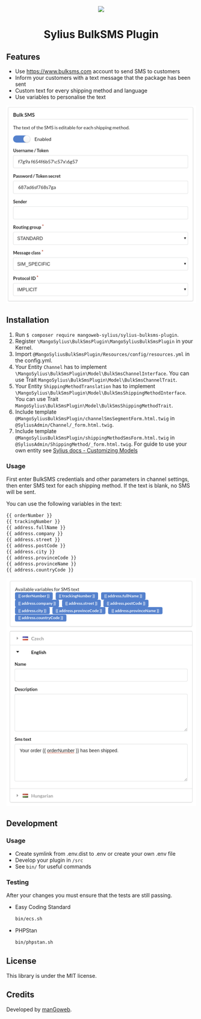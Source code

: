 <p align="center">
    <a href="https://www.mangoweb.cz/en/" target="_blank">
        <img src="https://avatars0.githubusercontent.com/u/38423357?s=200&v=4"/>
    </a>
</p>
<h1 align="center">Sylius BulkSMS Plugin</h1>

## Features

* Use https://www.bulksms.com account to send SMS to customers
* Inform your customers with a text message that the package has been sent
* Custom text for every shipping method and language
* Use variables to personalise the text

<p align="center">
	<img src="https://raw.githubusercontent.com/mangoweb-sylius/SyliusBulkSMSPlugin/master/doc/admin.png"/>
</p>

## Installation

1. Run `$ composer require mangoweb-sylius/sylius-bulksms-plugin`.
2. Register `\MangoSylius\BulkSmsPlugin\MangoSyliusBulkSmsPlugin` in your Kernel.
3. Import `@MangoSyliusBulkSmsPlugin/Resources/config/resources.yml` in the config.yml.
4. Your Entity `Channel` has to implement `\MangoSylius\BulkSmsPlugin\Model\BulkSmsChannelInterface`. You can use Trait `MangoSylius\BulkSmsPlugin\Model\BulkSmsChannelTrait`.
5. Your Entity `ShippingMethodTranslation` has to implement `\MangoSylius\BulkSmsPlugin\Model\BulkSmsShippingMethodInterface`. You can use Trait `MangoSylius\BulkSmsPlugin\Model\BulkSmsShippingMethodTrait`.
6. Include template `@MangoSyliusBulkSmsPlugin/channelSmsSegmentForm.html.twig` in `@SyliusAdmin/Channel/_form.html.twig`.
6. Include template `@MangoSyliusBulkSmsPlugin/shippingMethodSmsForm.html.twig` in `@SyliusAdmin/ShippingMethod/_form.html.twig`.
For guide to use your own entity see [Sylius docs - Customizing Models](https://docs.sylius.com/en/1.3/customization/model.html)

### Usage

First enter BulkSMS credentials and other parameters in channel settings, then enter SMS text for each shipping method. If the text is blank, no SMS will be sent.

You can use the following variables in the text:

```
{{ orderNumber }}
{{ trackingNumber }}
{{ address.fullName }}
{{ address.company }}
{{ address.street }}
{{ address.postCode }}
{{ address.city }}
{{ address.provinceCode }}
{{ address.provinceName }}
{{ address.countryCode }}
```

<p align="center">
	<img src="https://raw.githubusercontent.com/mangoweb-sylius/SyliusBulkSMSPlugin/master/doc/smstext.png"/>
</p>

## Development

### Usage

- Create symlink from .env.dist to .env or create your own .env file
- Develop your plugin in `/src`
- See `bin/` for useful commands

### Testing

After your changes you must ensure that the tests are still passing.
* Easy Coding Standard
  ```bash
  bin/ecs.sh
  ```
* PHPStan
  ```bash
  bin/phpstan.sh
  ```
License
-------
This library is under the MIT license.

Credits
-------
Developed by [manGoweb](https://www.mangoweb.eu/).
